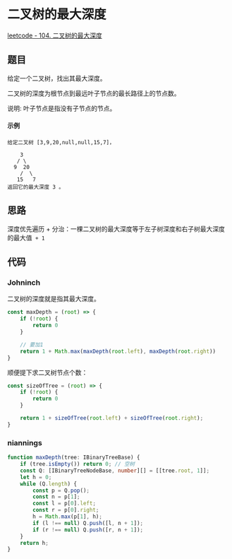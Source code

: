 # 二叉树的最大深度

[leetcode - 104. 二叉树的最大深度](https://leetcode-cn.com/problems/maximum-depth-of-binary-tree/)

## 题目
给定一个二叉树，找出其最大深度。

二叉树的深度为根节点到最远叶子节点的最长路径上的节点数。

说明: 叶子节点是指没有子节点的节点。

#### 示例
```
给定二叉树 [3,9,20,null,null,15,7]，

    3
   / \
  9  20
    /  \
   15   7
返回它的最大深度 3 。
```

## 思路
深度优先遍历 + 分治：一棵二叉树的最大深度等于左子树深度和右子树最大深度的最大值` + 1`

## 代码

### Johninch
二叉树的深度就是指其最大深度。
```js
const maxDepth = (root) => {
    if (!root) {
        return 0
    }

    // 要加1
    return 1 + Math.max(maxDepth(root.left), maxDepth(root.right))
}
```

顺便提下求二叉树节点个数：
```js 
const sizeOfTree = (root) => {
    if (!root) {
        return 0
    }

    return 1 + sizeOfTree(root.left) + sizeOfTree(root.right);
}
```

### niannings
```ts
function maxDepth(tree: IBinaryTreeBase) {
    if (tree.isEmpty()) return 0; // 空树
    const Q: [IBinaryTreeNodeBase, number][] = [[tree.root, 1]];
    let h = 0;
    while (Q.length) {
        const p = Q.pop();
        const n = p[1];
        const l = p[0].left;
        const r = p[0].right;
        h = Math.max(p[1], h);
        if (l !== null) Q.push([l, n + 1]);
        if (r !== null) Q.push([r, n + 1]);
    }
    return h;
}
```
